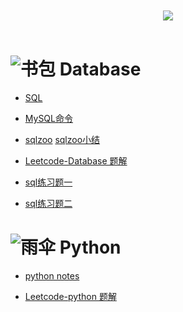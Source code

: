 ﻿

<br>

<div align="center">
    <br>
    <a href="https://github.com/mayu1031/CS_Notes"> <img src="https://raw.githubusercontent.com/mayu1031/CS_Notes/master/doc/others/icons/%E5%86%AC%E6%97%A5%E8%A3%85%E5%A4%87icon/%E8%80%B3%E7%BD%A9.png"></a>
</div> 

<br/>



![书包][2]  Database
========

- [SQL](https://github.com/mayu1031/CS_Notes/blob/master/doc/sql/SQL_Note.md)
- [MySQL命令](https://github.com/mayu1031/CS_Notes/blob/master/doc/sql/MySQL%E5%91%BD%E4%BB%A4.md)
- [sqlzoo](https://github.com/mayu1031/CS_Notes/blob/master/doc/sql/zoosql.sql)  [sqlzoo小结](https://zhuanlan.zhihu.com/p/54558741)



- [Leetcode-Database 题解]()
- [sql练习题一]()
- [sql练习题二]()

![雨伞][3]  Python
======

- [python notes](https://github.com/mayu1031/CS_Notes/tree/master/doc/python/python_note)
- [Leetcode-python 题解](https://github.com/mayu1031/CS_Notes/tree/master/doc/python/leecode)


  [1]: https://raw.githubusercontent.com/mayu1031/CS_Notes/master/doc/others/icons/%E5%86%AC%E6%97%A5%E8%A3%85%E5%A4%87icon/%E8%80%B3%E7%BD%A9.png
  [2]: https://raw.githubusercontent.com/mayu1031/CS_Notes/master/doc/others/icons/%E5%86%AC%E6%97%A5%E8%A3%85%E5%A4%87icon/%E4%B9%A6%E5%8C%85.png
  [3]: https://raw.githubusercontent.com/mayu1031/CS_Notes/master/doc/others/icons/%E5%86%AC%E6%97%A5%E8%A3%85%E5%A4%87icon/%E9%9B%A8%E4%BC%9E3.png
